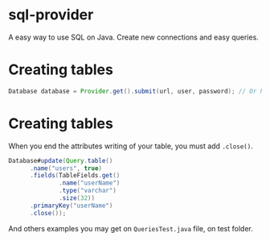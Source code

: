 # sql-provider
A easy way to use SQL on Java. Create new connections and easy queries.

# Creating tables

```java
Database database = Provider.get().submit(url, user, password); // Or Provider.get().submit(url)
```

# Creating tables
When you end the attributes writing of your table, you must add `.close()`.

```java
Database#update(Query.table()
      .name("users", true)
      .fields(TableFields.get()
              .name("userName")
              .type("varchar")
              .size(32))
      .primaryKey("userName")
      .close());
```

And others examples you may get on `QueriesTest.java` file, on test folder.


